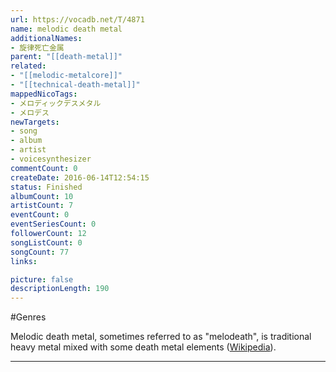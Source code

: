 ```yaml
---
url: https://vocadb.net/T/4871
name: melodic death metal
additionalNames: 
- 旋律死亡金属
parent: "[[death-metal]]"
related:
- "[[melodic-metalcore]]"
- "[[technical-death-metal]]"
mappedNicoTags:
- メロディックデスメタル
- メロデス
newTargets:
- song
- album
- artist
- voicesynthesizer
commentCount: 0
createDate: 2016-06-14T12:54:15
status: Finished
albumCount: 10
artistCount: 7
eventCount: 0
eventSeriesCount: 0
followerCount: 12
songListCount: 0
songCount: 77
links: 

picture: false
descriptionLength: 190
---
```


#Genres

Melodic death metal, sometimes referred to as "melodeath", is traditional heavy metal mixed with some death metal elements ([Wikipedia](https://en.wikipedia.org/wiki/Death_metal#Subgenres)).

---

